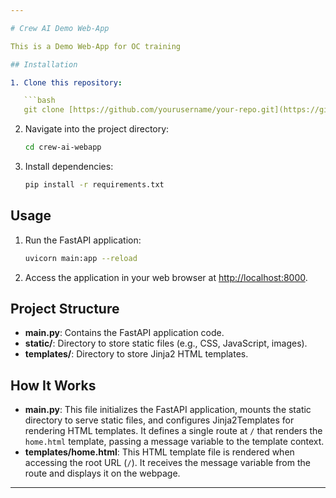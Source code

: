 ```yaml
---

# Crew AI Demo Web-App

This is a Demo Web-App for OC training

## Installation

1. Clone this repository:

   ```bash
   git clone [https://github.com/yourusername/your-repo.git](https://github.com/Oc-training/crew-ai-webapp)
   ```

2. Navigate into the project directory:

   ```bash
   cd crew-ai-webapp
   ```

3. Install dependencies:

   ```bash
   pip install -r requirements.txt
   ```

## Usage

1. Run the FastAPI application:

   ```bash
   uvicorn main:app --reload
   ```

2. Access the application in your web browser at [http://localhost:8000](http://localhost:8000).

## Project Structure

- **main.py**: Contains the FastAPI application code.
- **static/**: Directory to store static files (e.g., CSS, JavaScript, images).
- **templates/**: Directory to store Jinja2 HTML templates.

## How It Works

- **main.py**: This file initializes the FastAPI application, mounts the static directory to serve static files, and configures Jinja2Templates for rendering HTML templates. It defines a single route at `/` that renders the `home.html` template, passing a message variable to the template context.
- **templates/home.html**: This HTML template file is rendered when accessing the root URL (`/`). It receives the message variable from the route and displays it on the webpage.

---
```

